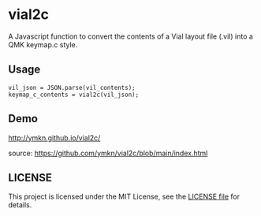 # vial2c

A Javascript function to convert the contents of a Vial layout file (.vil) into a QMK keymap.c style.

## Usage

~~~
vil_json = JSON.parse(vil_contents);
keymap_c_contents = vial2c(vil_json);
~~~

## Demo

http://ymkn.github.io/vial2c/

source: https://github.com/ymkn/vial2c/blob/main/index.html

## LICENSE

This project is licensed under the MIT License, see the [LICENSE file](LICENSE) for details.
